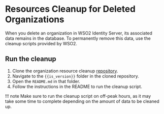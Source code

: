# Resources Cleanup for Deleted Organizations

When you delete an organization in WSO2 Identity Server, its associated data remains in the database. To permanently remove this data, use the cleanup scripts provided by WSO2.

## Run the cleanup

1. Clone the organization resource cleanup [repository](https://github.com/wso2-extensions/identity-organization-resource-cleanup).
2. Navigate to the `{{is_version}}` folder in the cloned repository.
3. Open the `README.md` in that folder.
4. Follow the instructions in the README to run the cleanup script.

!!! note
    Make sure to run the cleanup script on off-peak hours, as it may take some time to complete depending on the amount of data to be cleaned up.
